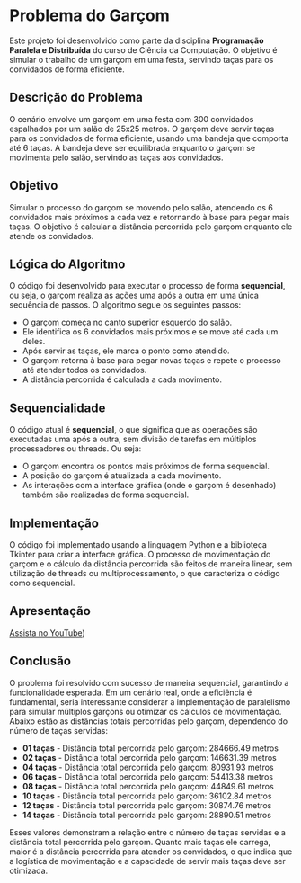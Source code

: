 # Problema do Garçom

Este projeto foi desenvolvido como parte da disciplina **Programação Paralela e Distribuída** do curso de Ciência da Computação. O objetivo é simular o trabalho de um garçom em uma festa, servindo taças para os convidados de forma eficiente.

## Descrição do Problema

O cenário envolve um garçom em uma festa com 300 convidados espalhados por um salão de 25x25 metros. O garçom deve servir taças para os convidados de forma eficiente, usando uma bandeja que comporta até 6 taças. A bandeja deve ser equilibrada enquanto o garçom se movimenta pelo salão, servindo as taças aos convidados.

## Objetivo

Simular o processo do garçom se movendo pelo salão, atendendo os 6 convidados mais próximos a cada vez e retornando à base para pegar mais taças. O objetivo é calcular a distância percorrida pelo garçom enquanto ele atende os convidados.

## Lógica do Algoritmo

O código foi desenvolvido para executar o processo de forma **sequencial**, ou seja, o garçom realiza as ações uma após a outra em uma única sequência de passos. O algoritmo segue os seguintes passos:

- O garçom começa no canto superior esquerdo do salão.
- Ele identifica os 6 convidados mais próximos e se move até cada um deles.
- Após servir as taças, ele marca o ponto como atendido.
- O garçom retorna à base para pegar novas taças e repete o processo até atender todos os convidados.
- A distância percorrida é calculada a cada movimento.

## Sequencialidade

O código atual é **sequencial**, o que significa que as operações são executadas uma após a outra, sem divisão de tarefas em múltiplos processadores ou threads. Ou seja:

- O garçom encontra os pontos mais próximos de forma sequencial.
- A posição do garçom é atualizada a cada movimento.
- As interações com a interface gráfica (onde o garçom é desenhado) também são realizadas de forma sequencial.

## Implementação

O código foi implementado usando a linguagem Python e a biblioteca Tkinter para criar a interface gráfica. O processo de movimentação do garçom e o cálculo da distância percorrida são feitos de maneira linear, sem utilização de threads ou multiprocessamento, o que caracteriza o código como sequencial.

## Apresentação

[Assista no YouTube](https://www.youtube.com/watch?v=pJ69EBeFQ-k))


## Conclusão

O problema foi resolvido com sucesso de maneira sequencial, garantindo a funcionalidade esperada. Em um cenário real, onde a eficiência é fundamental, seria interessante considerar a implementação de paralelismo para simular múltiplos garçons ou otimizar os cálculos de movimentação. Abaixo estão as distâncias totais percorridas pelo garçom, dependendo do número de taças servidas:

- **01 taças** - Distância total percorrida pelo garçom: 284666.49 metros
- **02 taças** - Distância total percorrida pelo garçom: 146631.39 metros
- **04 taças** - Distância total percorrida pelo garçom: 80931.93 metros
- **06 taças** - Distância total percorrida pelo garçom: 54413.38 metros
- **08 taças** - Distância total percorrida pelo garçom: 44849.61 metros
- **10 taças** - Distância total percorrida pelo garçom: 36102.84 metros
- **12 taças** - Distância total percorrida pelo garçom: 30874.76 metros
- **14 taças** - Distância total percorrida pelo garçom: 28890.51 metros

Esses valores demonstram a relação entre o número de taças servidas e a distância total percorrida pelo garçom. Quanto mais taças ele carrega, maior é a distância percorrida para atender os convidados, o que indica que a logística de movimentação e a capacidade de servir mais taças deve ser otimizada.
